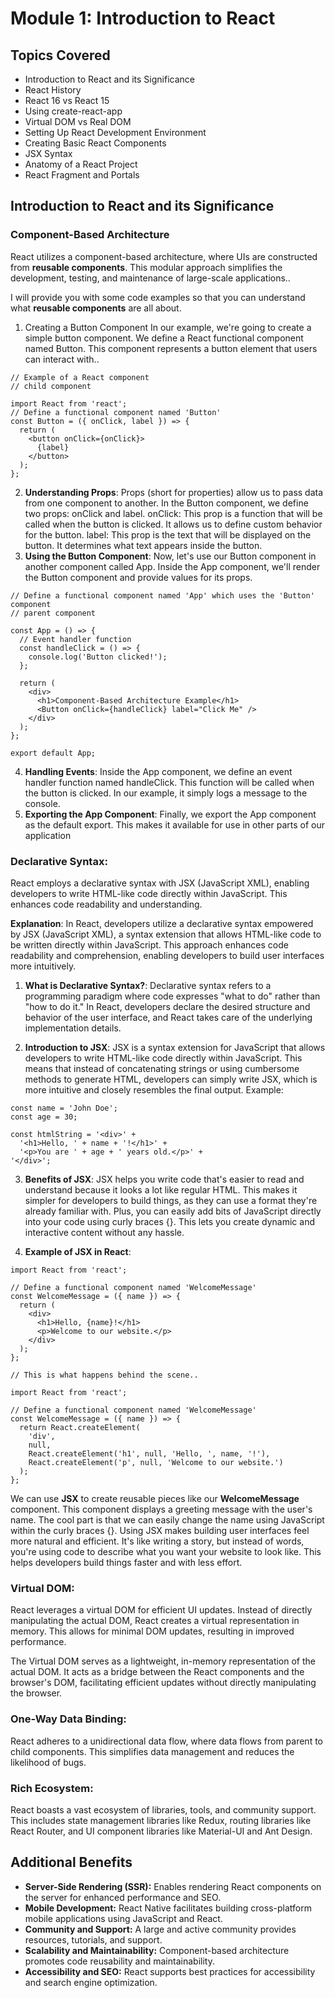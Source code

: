 # Module 1: Introduction to React

## Topics Covered

* Introduction to React and its Significance
* React History
* React 16 vs React 15
* Using create-react-app
* Virtual DOM vs Real DOM
* Setting Up React Development Environment
* Creating Basic React Components
* JSX Syntax
* Anatomy of a React Project
* React Fragment and Portals

## Introduction to React and its Significance

### Component-Based Architecture
 React utilizes a component-based architecture, where UIs are constructed from **reusable components**. This modular approach simplifies the development, testing, and maintenance of large-scale applications..

I will provide you with some code examples so that you can understand what **reusable components** are all about.
1. Creating a Button Component
In our example, we're going to create a simple button component. We define a React functional component named Button. This component represents a button element that users can interact with..
```
// Example of a React component
// child component

import React from 'react';
// Define a functional component named 'Button'
const Button = ({ onClick, label }) => {
  return (
    <button onClick={onClick}>
      {label}
    </button>
  );
};
```
2. **Understanding Props**:
Props (short for properties) allow us to pass data from one component to another. In the Button component, we define two props: onClick and label.
onClick: This prop is a function that will be called when the button is clicked. It allows us to define custom behavior for the button.
label: This prop is the text that will be displayed on the button. It determines what text appears inside the button.
3. **Using the Button Component**:
Now, let's use our Button component in another component called App. Inside the App component, we'll render the Button component and provide values for its props.

```
// Define a functional component named 'App' which uses the 'Button' component
// parent component

const App = () => {
  // Event handler function
  const handleClick = () => {
    console.log('Button clicked!');
  };

  return (
    <div>
      <h1>Component-Based Architecture Example</h1>
      <Button onClick={handleClick} label="Click Me" />
    </div>
  );
};

export default App;
```
4. **Handling Events**:
Inside the App component, we define an event handler function named handleClick. This function will be called when the button is clicked. In our example, it simply logs a message to the console.
5. **Exporting the App Component**:
Finally, we export the App component as the default export. This makes it available for use in other parts of our application

### Declarative Syntax:
 React employs a declarative syntax with JSX (JavaScript XML), enabling developers to write HTML-like code directly within JavaScript. This enhances code readability and understanding.

**Explanation**:
In React, developers utilize a declarative syntax empowered by JSX (JavaScript XML), a syntax extension that allows HTML-like code to be written directly within JavaScript. This approach enhances code readability and comprehension, enabling developers to build user interfaces more intuitively.

1. **What is Declarative Syntax?**:
Declarative syntax refers to a programming paradigm where code expresses "what to do" rather than "how to do it." In React, developers declare the desired structure and behavior of the user interface, and React takes care of the underlying implementation details.

2. **Introduction to JSX**:
JSX is a syntax extension for JavaScript that allows developers to write HTML-like code directly within JavaScript. This means that instead of concatenating strings or using cumbersome methods to generate HTML, developers can simply write JSX, which is more intuitive and closely resembles the final output.
Example:
```
const name = 'John Doe';
const age = 30;

const htmlString = '<div>' +
  '<h1>Hello, ' + name + '!</h1>' +
  '<p>You are ' + age + ' years old.</p>' +
'</div>';

```
3. **Benefits of JSX**:
JSX helps you write code that's easier to read and understand because it looks a lot like regular HTML. This makes it simpler for developers to build things, as they can use a format they're already familiar with. Plus, you can easily add bits of JavaScript directly into your code using curly braces {}. This lets you create dynamic and interactive content without any hassle.

4. **Example of JSX in React**:
```
import React from 'react';

// Define a functional component named 'WelcomeMessage'
const WelcomeMessage = ({ name }) => {
  return (
    <div>
      <h1>Hello, {name}!</h1>
      <p>Welcome to our website.</p>
    </div>
  );
};
```
```
// This is what happens behind the scene..

import React from 'react';

// Define a functional component named 'WelcomeMessage'
const WelcomeMessage = ({ name }) => {
  return React.createElement(
    'div',
    null,
    React.createElement('h1', null, 'Hello, ', name, '!'),
    React.createElement('p', null, 'Welcome to our website.')
  );
};

```
We can use **JSX** to create reusable pieces like our **WelcomeMessage** component. This component displays a greeting message with the user's name. The cool part is that we can easily change the name using JavaScript within the curly braces {}.
Using JSX makes building user interfaces feel more natural and efficient. It's like writing a story, but instead of words, you're using code to describe what you want your website to look like. This helps developers build things faster and with less effort.

### Virtual DOM:
React leverages a virtual DOM for efficient UI updates. Instead of directly manipulating the actual DOM, React creates a virtual representation in memory. This allows for minimal DOM updates, resulting in improved performance.

The Virtual DOM serves as a lightweight, in-memory representation of the actual DOM. It acts as a bridge between the React components and the browser's DOM, facilitating efficient updates without directly manipulating the browser.


### One-Way Data Binding:
 React adheres to a unidirectional data flow, where data flows from parent to child components. This simplifies data management and reduces the likelihood of bugs.

### Rich Ecosystem:
 React boasts a vast ecosystem of libraries, tools, and community support. This includes state management libraries like Redux, routing libraries like React Router, and UI component libraries like Material-UI and Ant Design.

## Additional Benefits

* **Server-Side Rendering (SSR):** Enables rendering React components on the server for enhanced performance and SEO.
* **Mobile Development:** React Native facilitates building cross-platform mobile applications using JavaScript and React. 
* **Community and Support:** A large and active community provides resources, tutorials, and support.
* **Scalability and Maintainability:** Component-based architecture promotes code reusability and maintainability.
* **Accessibility and SEO:** React supports best practices for accessibility and search engine optimization.
